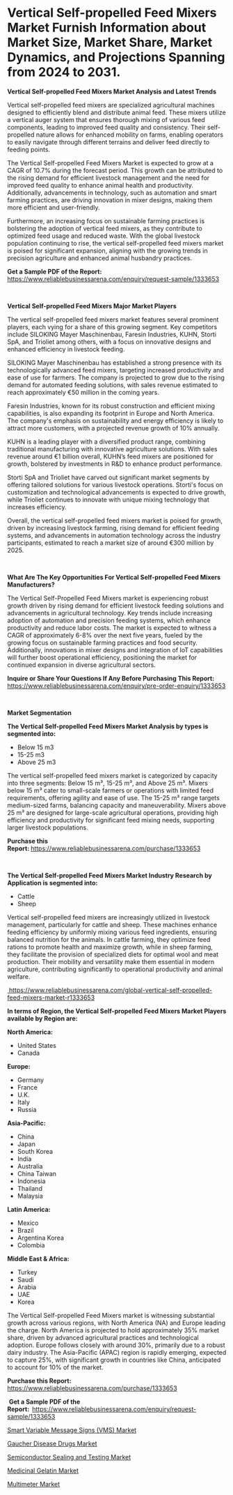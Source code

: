 <p><h1>Vertical Self-propelled Feed Mixers Market Furnish Information about Market Size, Market Share, Market Dynamics, and Projections Spanning from 2024 to 2031.</h1></p><p><strong>Vertical Self-propelled Feed Mixers Market Analysis and Latest Trends</strong></p>
<p><p>Vertical self-propelled feed mixers are specialized agricultural machines designed to efficiently blend and distribute animal feed. These mixers utilize a vertical auger system that ensures thorough mixing of various feed components, leading to improved feed quality and consistency. Their self-propelled nature allows for enhanced mobility on farms, enabling operators to easily navigate through different terrains and deliver feed directly to feeding points.</p><p>The Vertical Self-propelled Feed Mixers Market is expected to grow at a CAGR of 10.7% during the forecast period. This growth can be attributed to the rising demand for efficient livestock management and the need for improved feed quality to enhance animal health and productivity. Additionally, advancements in technology, such as automation and smart farming practices, are driving innovation in mixer designs, making them more efficient and user-friendly.</p><p>Furthermore, an increasing focus on sustainable farming practices is bolstering the adoption of vertical feed mixers, as they contribute to optimized feed usage and reduced waste. With the global livestock population continuing to rise, the vertical self-propelled feed mixers market is poised for significant expansion, aligning with the growing trends in precision agriculture and enhanced animal husbandry practices.</p></p>
<p><strong>Get a Sample PDF of the Report:&nbsp;</strong> <a href="https://www.reliablebusinessarena.com/enquiry/request-sample/1333653?utm_campaign=1259&utm_medium=2&utm_source=Github&utm_content=ia&utm_term=01102024&utm_id=vertical-self-propelled-feed-mixers">https://www.reliablebusinessarena.com/enquiry/request-sample/1333653</a></p>
<p>&nbsp;</p>
<p><strong>Vertical Self-propelled Feed Mixers Major Market Players</strong></p>
<p><p>The vertical self-propelled feed mixers market features several prominent players, each vying for a share of this growing segment. Key competitors include SILOKING Mayer Maschinenbau, Faresin Industries, KUHN, Storti SpA, and Trioliet among others, with a focus on innovative designs and enhanced efficiency in livestock feeding.</p><p>SILOKING Mayer Maschinenbau has established a strong presence with its technologically advanced feed mixers, targeting increased productivity and ease of use for farmers. The company is projected to grow due to the rising demand for automated feeding solutions, with sales revenue estimated to reach approximately €50 million in the coming years.</p><p>Faresin Industries, known for its robust construction and efficient mixing capabilities, is also expanding its footprint in Europe and North America. The company's emphasis on sustainability and energy efficiency is likely to attract more customers, with a projected revenue growth of 10% annually.</p><p>KUHN is a leading player with a diversified product range, combining traditional manufacturing with innovative agriculture solutions. With sales revenue around €1 billion overall, KUHN’s feed mixers are positioned for growth, bolstered by investments in R&D to enhance product performance.</p><p>Storti SpA and Trioliet have carved out significant market segments by offering tailored solutions for various livestock operations. Storti's focus on customization and technological advancements is expected to drive growth, while Trioliet continues to innovate with unique mixing technology that increases efficiency.</p><p>Overall, the vertical self-propelled feed mixers market is poised for growth, driven by increasing livestock farming, rising demand for efficient feeding systems, and advancements in automation technology across the industry participants, estimated to reach a market size of around €300 million by 2025.</p></p>
<p>&nbsp;</p>
<p><strong>What Are The Key Opportunities For Vertical Self-propelled Feed Mixers Manufacturers?</strong></p>
<p><p>The Vertical Self-Propelled Feed Mixers market is experiencing robust growth driven by rising demand for efficient livestock feeding solutions and advancements in agricultural technology. Key trends include increasing adoption of automation and precision feeding systems, which enhance productivity and reduce labor costs. The market is expected to witness a CAGR of approximately 6-8% over the next five years, fueled by the growing focus on sustainable farming practices and food security. Additionally, innovations in mixer designs and integration of IoT capabilities will further boost operational efficiency, positioning the market for continued expansion in diverse agricultural sectors.</p></p>
<p><strong>Inquire or Share Your Questions If Any Before Purchasing This Report:</strong> <a href="https://www.reliablebusinessarena.com/enquiry/pre-order-enquiry/1333653?utm_campaign=1259&utm_medium=2&utm_source=Github&utm_content=ia&utm_term=01102024&utm_id=vertical-self-propelled-feed-mixers">https://www.reliablebusinessarena.com/enquiry/pre-order-enquiry/1333653</a></p>
<p>&nbsp;</p>
<p><strong>Market Segmentation</strong></p>
<p><strong>The Vertical Self-propelled Feed Mixers Market Analysis by types is segmented into:</strong></p>
<p><ul><li>Below 15 m3</li><li>15-25 m3</li><li>Above 25 m3</li></ul></p>
<p><p>The vertical self-propelled feed mixers market is categorized by capacity into three segments: Below 15 m³, 15-25 m³, and Above 25 m³. Mixers below 15 m³ cater to small-scale farmers or operations with limited feed requirements, offering agility and ease of use. The 15-25 m³ range targets medium-sized farms, balancing capacity and maneuverability. Mixers above 25 m³ are designed for large-scale agricultural operations, providing high efficiency and productivity for significant feed mixing needs, supporting larger livestock populations.</p></p>
<p><strong>Purchase this Report:&nbsp;</strong><a href="https://www.reliablebusinessarena.com/purchase/1333653?utm_campaign=1259&utm_medium=2&utm_source=Github&utm_content=ia&utm_term=01102024&utm_id=vertical-self-propelled-feed-mixers">https://www.reliablebusinessarena.com/purchase/1333653</a></p>
<p>&nbsp;</p>
<p><strong>The Vertical Self-propelled Feed Mixers Market Industry Research by Application is segmented into:</strong></p>
<p><ul><li>Cattle</li><li>Sheep</li></ul></p>
<p><p>Vertical self-propelled feed mixers are increasingly utilized in livestock management, particularly for cattle and sheep. These machines enhance feeding efficiency by uniformly mixing various feed ingredients, ensuring balanced nutrition for the animals. In cattle farming, they optimize feed rations to promote health and maximize growth, while in sheep farming, they facilitate the provision of specialized diets for optimal wool and meat production. Their mobility and versatility make them essential in modern agriculture, contributing significantly to operational productivity and animal welfare.</p></p>
<p><a href="https://www.reliablebusinessarena.com/global-vertical-self-propelled-feed-mixers-market-r1333653?utm_campaign=1259&utm_medium=2&utm_source=Github&utm_content=ia&utm_term=01102024&utm_id=vertical-self-propelled-feed-mixers">&nbsp;https://www.reliablebusinessarena.com/global-vertical-self-propelled-feed-mixers-market-r1333653</a></p>
<p><strong>In terms of Region, the Vertical Self-propelled Feed Mixers Market Players available by Region are:</strong></p>
<p>
    <p> <strong> North America: </strong>
        <ul>
            <li>United States</li>
            <li>Canada</li>
        </ul>
        </p> 
    <p> <strong> Europe: </strong>
        <ul>
            <li>Germany</li>
            <li>France</li>
            <li>U.K.</li>
            <li>Italy</li>
            <li>Russia</li>
        </ul>
        </p> 
    <p> <strong> Asia-Pacific: </strong>
        <ul>
            <li>China</li>
            <li>Japan</li>
            <li>South Korea</li>
            <li>India</li>
            <li>Australia</li>
            <li>China Taiwan</li>
            <li>Indonesia</li>
            <li>Thailand</li>
            <li>Malaysia</li>
        </ul>
        </p> 
    <p> <strong> Latin America: </strong>
        <ul>
            <li>Mexico</li>
            <li>Brazil</li>
            <li>Argentina Korea</li>
            <li>Colombia</li>
        </ul>
        </p> 
    <p> <strong> Middle East & Africa: </strong>
        <ul>
            <li>Turkey</li>
            <li>Saudi</li>
            <li>Arabia</li>
            <li>UAE</li>
            <li>Korea</li>
        </ul>
    </p>
    </p>
<p><p>The Vertical Self-propelled Feed Mixers market is witnessing substantial growth across various regions, with North America (NA) and Europe leading the charge. North America is projected to hold approximately 35% market share, driven by advanced agricultural practices and technological adoption. Europe follows closely with around 30%, primarily due to a robust dairy industry. The Asia-Pacific (APAC) region is rapidly emerging, expected to capture 25%, with significant growth in countries like China, anticipated to account for 10% of the market.</p></p>
<p><strong>Purchase this Report: </strong><a href="https://www.reliablebusinessarena.com/purchase/1333653?utm_campaign=1259&utm_medium=2&utm_source=Github&utm_content=ia&utm_term=01102024&utm_id=vertical-self-propelled-feed-mixers">https://www.reliablebusinessarena.com/purchase/1333653</a></p>
<p>&nbsp;<strong>Get a Sample PDF of the Report:&nbsp;&nbsp;</strong><a href="https://www.reliablebusinessarena.com/enquiry/request-sample/1333653?utm_campaign=1259&utm_medium=2&utm_source=Github&utm_content=ia&utm_term=01102024&utm_id=vertical-self-propelled-feed-mixers">https://www.reliablebusinessarena.com/enquiry/request-sample/1333653</a></p>
<p><strong></strong></p>
<p><p><a href="https://issuu.com/reportprime-2/docs/smart-variable-message-signs-vms-ma_7c7d8ff73a021f?utm_campaign=1259&utm_medium=2&utm_source=Github&utm_content=ia&utm_term=01102024&utm_id=vertical-self-propelled-feed-mixers">Smart Variable Message Signs (VMS) Market</a></p><p><a href="https://www.linkedin.com/pulse/how-gaucher-disease-drugs-market-evolved-key-trends-regional-vcuxf?utm_campaign=1259&utm_medium=2&utm_source=Github&utm_content=ia&utm_term=01102024&utm_id=vertical-self-propelled-feed-mixers">Gaucher Disease Drugs Market</a></p><p><a href="https://issuu.com/reportprime-2/docs/semiconductor-sealing-and-testing-m_8f03ce9e546aef?utm_campaign=1259&utm_medium=2&utm_source=Github&utm_content=ia&utm_term=01102024&utm_id=vertical-self-propelled-feed-mixers">Semiconductor Sealing and Testing Market</a></p><p><a href="https://www.linkedin.com/pulse/medicinal-gelatin-market-global-insights-sales-trends-2ettf?utm_campaign=1259&utm_medium=2&utm_source=Github&utm_content=ia&utm_term=01102024&utm_id=vertical-self-propelled-feed-mixers">Medicinal Gelatin Market</a></p><p><a href="https://www.linkedin.com/pulse/multimeter-industry-forecast-market-shifts-strategic-f18ye?utm_campaign=1259&utm_medium=2&utm_source=Github&utm_content=ia&utm_term=01102024&utm_id=vertical-self-propelled-feed-mixers">Multimeter Market</a></p></p>